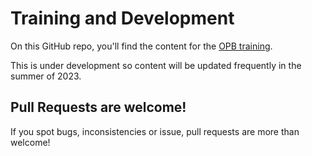 # Training and Development

On this GitHub repo, you'll find the content for the [OPB training](https://firas.moosvi.com/oer/opb_training).

This is under development so content will be updated frequently in the summer of 2023.

## Pull Requests are welcome!

If you spot bugs, inconsistencies or issue, pull requests are more than welcome!
